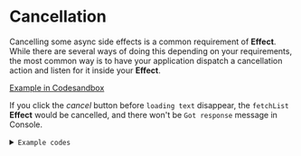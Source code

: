 # Cancellation
Cancelling some async side effects is a common requirement of **Effect**. While there are several ways of doing this depending on your requirements, the most common way is to have your application dispatch a cancellation action and listen for it inside your **Effect**.

[Example in Codesandbox](https://codesandbox.io/s/ayanami-recipes-cancellation-4vrst)

If you click the *cancel* button before `loading text` disappear, the `fetchList` **Effect** would be cancelled, and there won't be `Got response` message in Console.

<details>
<summary><code>Example codes</code></summary>

```tsx
import { Module, Ayanami, Reducer, Effect, Action } from "ayanami";
import { Observable } from "rxjs";
import {
  exhaustMap,
  takeUntil,
  map,
  tap,
  startWith,
  endWith
} from "rxjs/operators";

import { HttpClient } from "./http.service";

interface AppState {
  loading: boolean;
  list: string[] | null;
}

@Module("App")
export class AppModule extends Ayanami<AppState> {
  defaultState: AppState = {
    list: null,
    loading: false
  };

  constructor(private readonly httpClient: HttpClient) {
    super();
  }

  @Reducer()
  cancel(state: AppState) {
    return { ...state, ...this.defaultState };
  }

  @Reducer()
  setLoading(state: AppState, loading: boolean) {
    return { ...state, loading };
  }

  @Reducer()
  setList(state: AppState, list: string[]) {
    return { ...state, list };
  }

  @Effect()
  fetchList(payload$: Observable<void>): Observable<Action> {
    return payload$.pipe(
      exhaustMap(() => {
        return this.httpClient.get(`/resources`).pipe(
          tap(() => {
            console.log("Got response");
          }),
          map(response => this.getActions().setList(response)),
          startWith(this.getActions().setLoading(true)),
          endWith(this.getActions().setLoading(false)),
          takeUntil(this.getAction$().cancel)
        );
      })
    );
  }
}

import { Injectable } from "ayanami";
import { Observable, timer } from "rxjs";
import { map } from "rxjs/operators";

@Injectable()
export class HttpClient {
  get(_url: string): Observable<string[]> {
    return timer(3000).pipe(map(() => ["mock1", "mock2", "mock3"]));
  }
}

import "reflect-metadata";
import React from "react";
import { render } from "react-dom";
import { useAyanami } from "ayanami";

import { AppModule } from "./app.module";

function App() {
  const [state, dispatcher] = useAyanami(AppModule);

  const loading = state.loading ? <div>loading</div> : null;

  const list = (state.list || []).map(value => <li key={value}>{value}</li>);
  return (
    <div>
      <h1>Hello CodeSandbox</h1>
      <button onClick={dispatcher.fetchList}>fetchList</button>
      <button onClick={dispatcher.cancel}>cancel</button>
      {loading}
      <ul>{list}</ul>
    </div>
  );
}

const rootElement = document.getElementById("app");
render(<App />, rootElement);

```
</detail>

